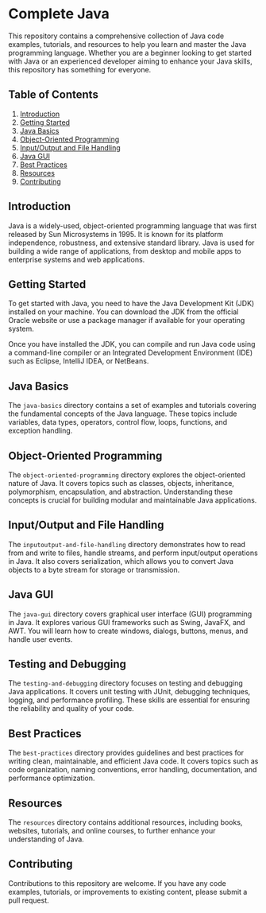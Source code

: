 <!-- PROJECT TITLE -->
# Complete Java

<!-- PROJECT DESCRIPTION -->
This repository contains a comprehensive collection of Java code examples, tutorials, and resources to help you learn and master the Java programming language. Whether you are a beginner looking to get started with Java or an experienced developer aiming to enhance your Java skills, this repository has something for everyone.

<!-- TABLE OF CONTENTS -->
## Table of Contents

1. [Introduction](#introduction)
2. [Getting Started](#getting-started)
3. [Java Basics](#java-basics)
4. [Object-Oriented Programming](#object-oriented-programming)
5. [Input/Output and File Handling](#inputoutput-and-file-handling)
6. [Java GUI](#java-gui)
7. [Best Practices](#best-practices)
8. [Resources](#resources)
9. [Contributing](#contributing)


## Introduction

Java is a widely-used, object-oriented programming language that was first released by Sun Microsystems in 1995. It is known for its platform independence, robustness, and extensive standard library. Java is used for building a wide range of applications, from desktop and mobile apps to enterprise systems and web applications.

## Getting Started

To get started with Java, you need to have the Java Development Kit (JDK) installed on your machine. You can download the JDK from the official Oracle website or use a package manager if available for your operating system.

Once you have installed the JDK, you can compile and run Java code using a command-line compiler or an Integrated Development Environment (IDE) such as Eclipse, IntelliJ IDEA, or NetBeans.


## Java Basics

The `java-basics` directory contains a set of examples and tutorials covering the fundamental concepts of the Java language. These topics include variables, data types, operators, control flow, loops, functions, and exception handling.


## Object-Oriented Programming

The `object-oriented-programming` directory explores the object-oriented nature of Java. It covers topics such as classes, objects, inheritance, polymorphism, encapsulation, and abstraction. Understanding these concepts is crucial for building modular and maintainable Java applications.


## Input/Output and File Handling

The `inputoutput-and-file-handling` directory demonstrates how to read from and write to files, handle streams, and perform input/output operations in Java. It also covers serialization, which allows you to convert Java objects to a byte stream for storage or transmission.


## Java GUI

The `java-gui` directory covers graphical user interface (GUI) programming in Java. It explores various GUI frameworks such as Swing, JavaFX, and AWT. You will learn how to create windows, dialogs, buttons, menus, and handle user events.

## Testing and Debugging

The `testing-and-debugging` directory focuses on testing and debugging Java applications. It covers unit testing with JUnit, debugging techniques, logging, and performance profiling. These skills are essential for ensuring the reliability and quality of your code.

## Best Practices

The `best-practices` directory provides guidelines and best practices for writing clean, maintainable, and efficient Java code. It covers topics such as code organization, naming conventions, error handling, documentation, and performance optimization.

## Resources

The `resources` directory contains additional resources, including books, websites, tutorials, and online courses, to further enhance your understanding of Java.

## Contributing

Contributions to this repository are welcome. If you have any code examples, tutorials, or improvements to existing content, please submit a pull request.
